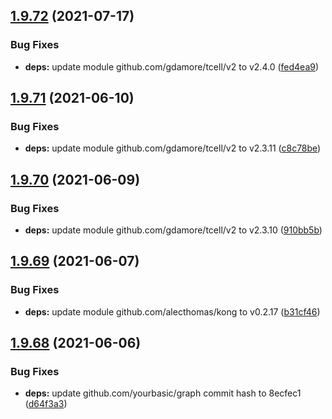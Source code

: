 ## [1.9.72](https://github.com/dds/aoc2020/compare/v1.9.71...v1.9.72) (2021-07-17)


### Bug Fixes

* **deps:** update module github.com/gdamore/tcell/v2 to v2.4.0 ([fed4ea9](https://github.com/dds/aoc2020/commit/fed4ea9f12583ca349274991dc1ed6d649474244))



## [1.9.71](https://github.com/dds/aoc2020/compare/v1.9.70...v1.9.71) (2021-06-10)


### Bug Fixes

* **deps:** update module github.com/gdamore/tcell/v2 to v2.3.11 ([c8c78be](https://github.com/dds/aoc2020/commit/c8c78befa46edfcede7897db83e63e578b08e2a2))



## [1.9.70](https://github.com/dds/aoc2020/compare/v1.9.69...v1.9.70) (2021-06-09)


### Bug Fixes

* **deps:** update module github.com/gdamore/tcell/v2 to v2.3.10 ([910bb5b](https://github.com/dds/aoc2020/commit/910bb5b0cb387b08eaf85288819868adaa391305))



## [1.9.69](https://github.com/dds/aoc2020/compare/v1.9.68...v1.9.69) (2021-06-07)


### Bug Fixes

* **deps:** update module github.com/alecthomas/kong to v0.2.17 ([b31cf46](https://github.com/dds/aoc2020/commit/b31cf4652da4518a312346cfa40a0e7266a4ffa6))



## [1.9.68](https://github.com/dds/aoc2020/compare/v1.9.67...v1.9.68) (2021-06-06)


### Bug Fixes

* **deps:** update github.com/yourbasic/graph commit hash to 8ecfec1 ([d64f3a3](https://github.com/dds/aoc2020/commit/d64f3a3bc33185322a59d81728a91ceba7d64ac1))



